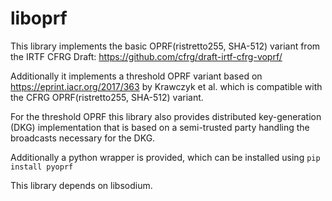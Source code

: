 # liboprf

This library implements the basic OPRF(ristretto255, SHA-512) variant
from the IRTF CFRG Draft: https://github.com/cfrg/draft-irtf-cfrg-voprf/

Additionally it implements a threshold OPRF variant based on
https://eprint.iacr.org/2017/363 by Krawczyk et al. which is
compatible with the CFRG OPRF(ristretto255, SHA-512) variant.

For the threshold OPRF this library also provides distributed
key-generation (DKG) implementation that is based on a semi-trusted
party handling the broadcasts necessary for the DKG.

Additionally a python wrapper is provided, which can be installed
using `pip install pyoprf`

This library depends on libsodium.
